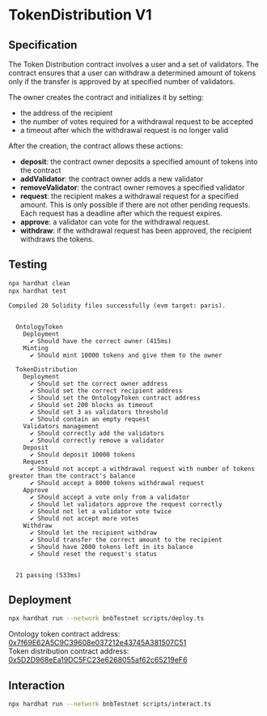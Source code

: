 # TokenDistribution V1

## Specification

The Token Distribution contract involves a user and a set of validators.
The contract ensures that a user can withdraw a determined amount of tokens only if the transfer is approved by at specified number of validators.

The owner creates the contract and initializes it by setting:

- the address of the recipient
- the number of votes required for a withdrawal request to be accepted  
- a timeout after which the withdrawal request is no longer valid

After the creation, the contract allows these actions:

- **deposit**: the contract owner deposits a specified amount of tokens into the contract
- **addValidator**: the contract owner adds a new validator
- **removeValidator**: the contract owner removes a specified validator
- **request**: the recipient makes a withdrawal request for a specified amount. This is only possible if there are not other pending requests. Each request has a deadline after which the request expires.
- **approve**: a validator can vote for the withdrawal request.
- **withdraw**: if the withdrawal request has been approved, the recipient withdraws the tokens. 

## Testing

```bash
npx hardhat clean
npx hardhat test
```

```
Compiled 20 Solidity files successfully (evm target: paris).


  OntologyToken
    Deployment
      ✔ Should have the correct owner (415ms)
    Minting
      ✔ Should mint 10000 tokens and give them to the owner

  TokenDistribution
    Deployment
      ✔ Should set the correct owner address
      ✔ Should set the correct recipient address
      ✔ Should set the OntologyToken contract address
      ✔ Should set 200 blocks as timeout
      ✔ Should set 3 as validators threshold
      ✔ Should contain an empty request
    Validators management
      ✔ Should correctly add the validators
      ✔ Should correctly remove a validator
    Deposit
      ✔ Should deposit 10000 tokens
    Request
      ✔ Should not accept a withdrawal request with number of tokens greater than the contract's balance
      ✔ Should accept a 8000 tokens withdrawal request
    Approve
      ✔ Should accept a vote only from a validator
      ✔ Should let validators approve the request correctly
      ✔ Should not let a validator vote twice
      ✔ Should not accept more votes
    Withdraw
      ✔ Should let the recipient withdraw
      ✔ Should transfer the correct amount to the recipient
      ✔ Should have 2000 tokens left in its balance
      ✔ Should reset the request's status


  21 passing (533ms)
  ```

## Deployment

```bash
npx hardhat run --network bnbTestnet scripts/deploy.ts
```

Ontology token contract address: [0x7f69E62A5C9C39608e037212e43745A381507C51](https://bscscan.com/address/0x7f69E62A5C9C39608e037212e43745A381507C51) \
Token distribution contract address: [0x5D2D968eEa19DC5FC23e6268055af62c65219eF6](https://bscscan.com/address/0x5D2D968eEa19DC5FC23e6268055af62c65219eF6)

## Interaction

```bash
npx hardhat run --network bnbTestnet scripts/interact.ts
```